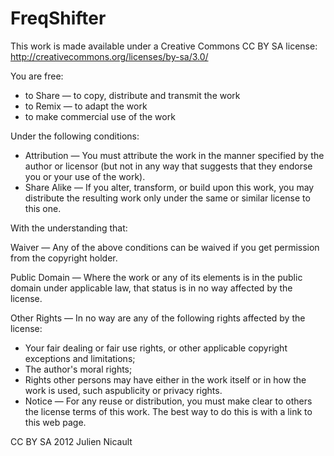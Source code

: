 FreqShifter
===========

This work is made available under a Creative Commons CC BY SA license:
http://creativecommons.org/licenses/by-sa/3.0/

You are free:

- to Share — to copy, distribute and transmit the work
- to Remix — to adapt the work
- to make commercial use of the work
		
Under the following conditions:

- Attribution — You must attribute the work in the manner specified by the author or licensor (but not in any way that suggests that they endorse you or your use of the work).
- Share Alike — If you alter, transform, or build upon this work, you may distribute the resulting work only under the same or similar license to this one.

With the understanding that:

Waiver — Any of the above conditions can be waived if you get permission from the copyright holder.

Public Domain — Where the work or any of its elements is in the public domain under applicable law, that status is in no way affected by the license.

Other Rights — In no way are any of the following rights affected by the license:
- Your fair dealing or fair use rights, or other applicable copyright exceptions and limitations;
- The author's moral rights;
- Rights other persons may have either in the work itself or in how the work is used, such aspublicity or privacy rights.
- Notice — For any reuse or distribution, you must make clear to others the license terms of this work. The best way to do this is with a link to this web page.

CC BY SA 2012 Julien Nicault
